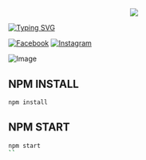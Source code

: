 ## <h3 align="center">

  <p align="center"><img src="https://img.shields.io/badge/WELCOME%20TO AYANSH PROJECT BOT-green?colorA=%23ff0000&colorB=%23017e40&style=flat-square">  

</h3>

[![Typing SVG](https://readme-typing-svg.herokuapp.com?font=Neuton&font-weight=bold&size=20&color=FFFF00&background=FF0000&center=true&vCenter=true&width=400&height=60&lines=HELLO+FRIENDS+I'M+MR+AYANSH+BABU+😈+🤞;AYANSH+PROJECT+BOT;AYANSH+FCA+BOT;THANKYOU+FOR+USING+AYANSH+PROJECT&border=20px+solid+000000&speed=100)](https://git.io/typing-svg)

[![Facebook](https://img.shields.io/badge/Facebook-green?style=for-the-badge&logo=facebook)](https://www.facebook.com/profile.php?id=61554958589328&mibextid=kFxxJD)
[![Instagram](https://img.shields.io/badge/Instagram-purple?style=for-the-badge&logo=instagram)](😃)

![Image](https://ibb.co/twG9prD6/image.jpg)


## NPM INSTALL 
```bash
npm install
```
## NPM START
```bash
npm start
``
